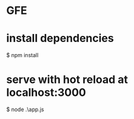 # GFE
 
# install dependencies
$ npm install

# serve with hot reload at localhost:3000
$ node .\app.js

